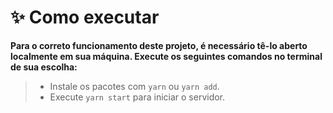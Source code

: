 # **✨ Como executar**

**Para o correto funcionamento deste projeto, é necessário tê-lo aberto localmente em sua máquina. Execute os seguintes comandos no terminal de sua escolha:**

> - Instale os pacotes com `yarn` ou `yarn add`.
> - Execute `yarn start` para iniciar o servidor.
